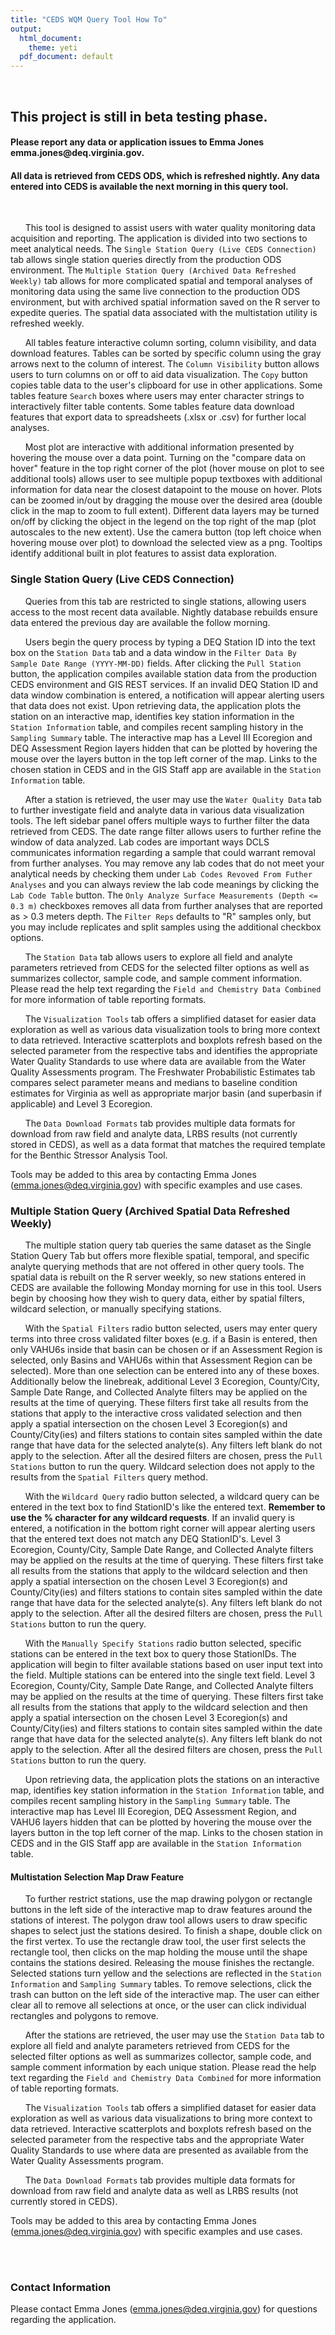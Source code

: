 ```yaml
---
title: "CEDS WQM Query Tool How To"
output:
  html_document:
    theme: yeti
  pdf_document: default
---
```


<br>
<h2><b>This project is still in beta testing phase.</b></h2>
<h4>Please report any data or application issues to Emma Jones emma.jones@deq.virginia.gov.</h4>
<h4><b>All data is retrieved from CEDS ODS, which is refreshed nightly. Any data entered into CEDS is available the next morning in this query tool.</b></h4>
<br>

&nbsp;&nbsp;&nbsp;&nbsp;&nbsp;&nbsp;This tool is designed to assist users with water quality monitoring data acquisition and reporting. The application is divided into two sections to meet analytical needs. The `Single Station Query (Live CEDS Connection)` tab allows single station queries directly from the production ODS environment. The `Multiple Station Query (Archived Data Refreshed Weekly)` tab allows for more complicated spatial and temporal analyses of monitoring data using the same live connection to the production ODS environment, but with archived spatial information saved on the R server to expedite queries. The spatial data associated with the multistation utility is refreshed weekly.

&nbsp;&nbsp;&nbsp;&nbsp;&nbsp;&nbsp;All tables feature interactive column sorting, column visibility, and data download features. Tables can be sorted by specific column using the gray arrows next to the column of interest. The `Column Visibility` button allows users to turn columns on or off to aid data visualization. The `Copy` button copies table data to the user's clipboard for use in other applications. Some tables feature `Search` boxes where users may enter character strings to interactively filter table contents. Some tables feature data download features that export data to spreadsheets (.xlsx or .csv) for further local analyses. 

&nbsp;&nbsp;&nbsp;&nbsp;&nbsp;&nbsp;Most plot are interactive with additional information presented by hovering the mouse over a data point. Turning on the "compare data on hover" feature in the top right corner of the plot (hover mouse on plot to see additional tools) allows user to see multiple popup textboxes with additional information for data near the closest datapoint to the mouse on hover. Plots can be zoomed in/out by dragging the mouse over the desired area (double click in the map to zoom to full extent). Different data layers may be turned on/off by clicking the object in the legend on the top right of the map (plot autoscales to the new extent). Use the camera button (top left choice when hovering mouse over plot) to download the selected view as a png. Tooltips identify additional built in plot features to assist data exploration.


### Single Station Query (Live CEDS Connection)

&nbsp;&nbsp;&nbsp;&nbsp;&nbsp;&nbsp;Queries from this tab are restricted to single stations, allowing users access to the most recent data available. Nightly database rebuilds ensure data entered the previous day are available the follow morning.

&nbsp;&nbsp;&nbsp;&nbsp;&nbsp;&nbsp;Users begin the query process by typing a DEQ Station ID into the text box on the `Station Data` tab and a data window in the `Filter Data By Sample Date Range (YYYY-MM-DD)` fields. After clicking the `Pull Station` button, the application compiles available station data from the production CEDS environment and GIS REST services. If an invalid DEQ Station ID and data window combination is entered, a notification will appear alerting users that data does not exist. Upon retrieving data, the application plots the station on an interactive map, identifies key station information in the `Station Information` table, and compiles recent sampling history in the `Sampling Summary` table. The interactive map has a Level III Ecoregion and DEQ Assessment Region layers hidden that can be plotted by hovering the mouse over the layers button in the top left corner of the map. Links to the chosen station in CEDS and in the GIS Staff app are available in the `Station Information` table.

&nbsp;&nbsp;&nbsp;&nbsp;&nbsp;&nbsp;After a station is retrieved, the user may use the `Water Quality Data` tab to further investigate field and analyte data in various data visualization tools. The left sidebar panel offers multiple ways to further filter the data retrieved from CEDS. The date range filter allows users to further refine the window of data analyzed. Lab codes are important ways DCLS communicates information regarding a sample that could warrant removal from further analyses. You may remove any lab codes that do not meet your analytical needs by checking them under `Lab Codes Revoved From Futher Analyses` and you can always review the lab code meanings by clicking the `Lab Code Table` button. The `Only Analyze Surface Measurements (Depth <= 0.3 m)` checkboxes removes all data from further analyses that are reported as > 0.3 meters depth. The `Filter Reps` defaults to "R" samples only, but you may include replicates and split samples using the additional checkbox options.

&nbsp;&nbsp;&nbsp;&nbsp;&nbsp;&nbsp;The `Station Data` tab allows users to explore all field and analyte parameters retrieved from CEDS for the selected filter options as well as summarizes collector, sample code, and sample comment information. Please read the help text regarding the `Field and Chemistry Data Combined` for more information of table reporting formats.

&nbsp;&nbsp;&nbsp;&nbsp;&nbsp;&nbsp;The `Visualization Tools` tab offers a simplified dataset for easier data exploration as well as various data visualization tools to bring more context to data retrieved. Interactive scatterplots and boxplots refresh based on the selected parameter from the respective tabs and identifies the appropriate Water Quality Standards to use where data are available from the Water Quality Assessments program. The Freshwater Probabilistic Estimates tab compares select parameter means and medians to baseline condition estimates for Virginia as well as appropriate marjor basin (and superbasin if applicable) and Level 3 Ecoregion.
 
&nbsp;&nbsp;&nbsp;&nbsp;&nbsp;&nbsp;The `Data Download Formats` tab provides multiple data formats for download from raw field and analyte data, LRBS results (not currently stored in CEDS), as well as a data format that matches the required template for the Benthic Stressor Analysis Tool. 

Tools may be added to this area by contacting Emma Jones (emma.jones@deq.virginia.gov) with specific examples and use cases.


### Multiple Station Query (Archived Spatial Data Refreshed Weekly)

&nbsp;&nbsp;&nbsp;&nbsp;&nbsp;&nbsp;The multiple station query tab queries the same dataset as the Single Station Query Tab but offers more flexible spatial, temporal, and specific analyte querying methods that are not offered in other query tools. The spatial data is rebuilt on the R server weekly, so new stations entered in CEDS are available the following Monday morning for use in this tool. Users begin by choosing how they wish to query data, either by spatial filters, wildcard selection, or manually specifying stations.

&nbsp;&nbsp;&nbsp;&nbsp;&nbsp;&nbsp;With the `Spatial Filters` radio button selected, users may enter query terms into three cross validated filter boxes (e.g. if a Basin is entered, then only VAHU6s inside that basin can be chosen or if an Assessment Region is selected, only Basins and VAHU6s within that Assessment Region can be selected). More than one selection can be entered into any of these boxes. Additionally below the linebreak, additional Level 3 Ecoregion, County/City, Sample Date Range, and Collected Analyte filters may be applied on the results at the time of querying. These filters first take all results from the stations that apply to the interactive cross validated selection and then apply a spatial intersection on the chosen Level 3 Ecoregion(s) and County/City(ies) and filters stations to contain sites sampled within the date range that have data for the selected analyte(s). Any filters left blank do not apply to the selection. After all the desired filters are chosen, press the `Pull Stations` button to run the query. Wildcard selection does not apply to the results from the `Spatial Filters` query method.

&nbsp;&nbsp;&nbsp;&nbsp;&nbsp;&nbsp;With the `Wildcard Query` radio button selected, a wildcard query can be entered in the text box to find StationID's like the entered text. **Remember to use the % character for any wildcard requests**. If an invalid query is entered, a notification in the bottom right corner will appear alerting users that the entered text does not match any DEQ StationID's. Level 3 Ecoregion, County/City, Sample Date Range, and Collected Analyte filters may be applied on the results at the time of querying. These filters first take all results from the stations that apply to the wildcard selection and then apply a spatial intersection on the chosen Level 3 Ecoregion(s) and County/City(ies) and filters stations to contain sites sampled within the date range that have data for the selected analyte(s). Any filters left blank do not apply to the selection. After all the desired filters are chosen, press the `Pull Stations` button to run the query.

&nbsp;&nbsp;&nbsp;&nbsp;&nbsp;&nbsp;With the `Manually Specify Stations` radio button selected, specific stations can be entered in the text box to query those StationIDs. The application will begin to filter available stations based on user input text into the field. Multiple stations can be entered into the single text field. Level 3 Ecoregion, County/City, Sample Date Range, and Collected Analyte filters may be applied on the results at the time of querying. These filters first take all results from the stations that apply to the wildcard selection and then apply a spatial intersection on the chosen Level 3 Ecoregion(s) and County/City(ies) and filters stations to contain sites sampled within the date range that have data for the selected analyte(s). Any filters left blank do not apply to the selection. After all the desired filters are chosen, press the `Pull Stations` button to run the query.

&nbsp;&nbsp;&nbsp;&nbsp;&nbsp;&nbsp;Upon retrieving data, the application plots the stations on an interactive map, identifies key station information in the `Station Information` table, and compiles recent sampling history in the `Sampling Summary` table. The interactive map has Level III Ecoregion, DEQ Assessment Region, and VAHU6 layers hidden that can be plotted by hovering the mouse over the layers button in the top left corner of the map. Links to the chosen station in CEDS and in the GIS Staff app are available in the `Station Information` table. 

#### Multistation Selection Map Draw Feature

&nbsp;&nbsp;&nbsp;&nbsp;&nbsp;&nbsp;To further restrict stations, use the map drawing polygon or rectangle buttons in the left side of the interactive map to draw features around the stations of interest. The polygon draw tool allows users to draw specific shapes to select just the stations desired. To finish a shape, double click on the first vertex. To use the rectangle draw tool, the user first selects the rectangle tool, then clicks on the map holding the mouse until the shape contains the stations desired. Releasing the mouse finishes the rectangle. Selected stations turn yellow and the selections are reflected in the `Station Information` and `Sampling Summary` tables. To remove selections, click the trash can button on the left side of the interactive map. The user can either clear all to remove all selections at once, or the user can click individual rectangles and polygons to remove. 

&nbsp;&nbsp;&nbsp;&nbsp;&nbsp;&nbsp;After the stations are retrieved, the user may use the `Station Data` tab to explore all field and analyte parameters retrieved from CEDS for the selected filter options as well as summarizes collector, sample code, and sample comment information by each unique station. Please read the help text regarding the `Field and Chemistry Data Combined` for more information of table reporting formats.

&nbsp;&nbsp;&nbsp;&nbsp;&nbsp;&nbsp;The `Visualization Tools` tab offers a simplified dataset for easier data exploration as well as various data visualizations to bring more context to data retrieved. Interactive scatterplots and boxplots refresh based on the selected parameter from the respective tabs and the appropriate Water Quality Standards to use where data are presented as available from the Water Quality Assessments program. 
 
&nbsp;&nbsp;&nbsp;&nbsp;&nbsp;&nbsp;The `Data Download Formats` tab provides multiple data formats for download from raw field and analyte data as well as LRBS results (not currently stored in CEDS).

Tools may be added to this area by contacting Emma Jones (emma.jones@deq.virginia.gov) with specific examples and use cases.


<br><br>

### Contact Information

Please contact Emma Jones (emma.jones@deq.virginia.gov) for questions regarding the application.

<br><br><br>


